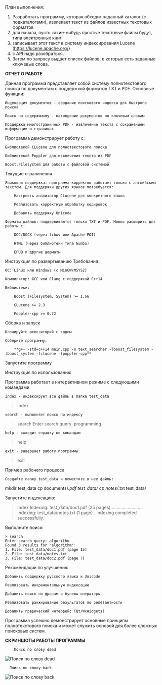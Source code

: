 План выполнения: 
1. Разработать программу, которая обходит заданный каталог (с подкаталогами), извлекает текст из файлов известных текстовых форматов
2. для начала, пуcть какие-нибудь простые текстовые файлы будут, типа электронных книг
3. записывает этот текст в систему индексирования Lucene (https://lucene.apache.org/)
4. с API надо разобраться.
5. Затем по запросу выдает список файлов, в которых есть заданные ключевые слова.

**ОТЧЕТ О РАБОТЕ**

Данная программа представляет собой систему полнотекстового поиска по документам с поддержкой форматов TXT и PDF. Основные функции:

    Индексация документов - создание поискового индекса для быстрого поиска

    Поиск по содержимому - нахождение документов по ключевым словам

    Поддержка многостраничных PDF - извлечение текста с сохранением информации о страницах

Программа демонстрирует работу с:

    Библиотекой CLucene для полнотекстового поиска

    Библиотекой Poppler для извлечения текста из PDF

    Boost.Filesystem для работы с файловой системой

Текущие ограничения

    Языковая поддержка: программа корректно работает только с английским текстом. Для поддержки других языков потребуется:

        Настроить анализатор CLucene для конкретного языка

        Реализовать корректную обработку кодировок

        Добавить поддержку Unicode

    Форматы файлов: поддерживаются только TXT и PDF. Можно расширить для работы с:

        DOC/DOCX (через libwv или Apache POI)

        HTML (через библиотеки типа Gumbo)

        EPUB и другие форматы

Инструкция по развертыванию
Требования

    ОС: Linux или Windows (с MinGW/MSYS2)

    Компилятор: GCC или Clang с поддержкой C++14

    Библиотеки:

        Boost (Filesystem, System) >= 1.66

        CLucene >= 2.3

        Poppler-cpp >= 0.72


Сборка и запуск

    Клонируйте репозиторий с кодом

    Соберите программу:

        **g++ -std=c++14 main.cpp -o text_searcher -lboost_filesystem -lboost_system -lclucene -lpoppler-cpp**

Запустите программу

Инструкция по использованию

Программа работает в интерактивном режиме с следующими командами:

    index - индексирует все файлы в папке test_data

  > index

    search - выполняет поиск по индексу

  > search
  Enter search query: programming

    help - выводит справку по командам

  > help

    exit - завершает работу программы

  > exit

Пример рабочего процесса

    Создайте папку test_data и поместите в нее файлы:

mkdir test_data
cp documents/*.pdf test_data/
cp notes/*.txt test_data/

Запустите индексацию:

  > index
  Indexing: test_data/doc1.pdf (25 pages)
  .........................
  Indexing: test_data/notes.txt (1 page)
  .
  Indexing completed successfully.

Выполните поиск:

    > search
    Enter search query: algorithm
    Found 3 results for "algorithm":
    1. File: test_data/doc1.pdf (page 15)
    2. File: test_data/notes.txt
    3. File: test_data/doc2.pdf (page 7)

Рекомендации по улучшению

    Добавить поддержку русского языка и Unicode

    Реализовать инкрементальную индексацию

    Добавить поиск по фразам и булевы операторы

    Реализовать ранжирование результатов по релевантности

    Добавить графический интерфейс (Qt/WxWidgets)

Программа успешно демонстрирует основные принципы полнотекстового поиска и может служить основой для более сложных поисковых систем.

**СКРИНШОТЫ РАБОТЫ ПРОГРАММЫ**
        
        Поиск по слову dead
![Поиск по слову dead](https://github.com/user-attachments/assets/b045588c-63b4-4147-a672-62ed35dd5ad5)



      Поиск по слову back  
![Поиск по слову back](https://github.com/user-attachments/assets/9aa4b0f8-d56d-4642-8881-362bcd99f466)

